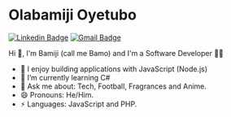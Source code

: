 # Olabamiji Oyetubo
[![Linkedin Badge](https://img.shields.io/badge/-olabamijioyetubo-blue?style=flat-square&logo=Linkedin&logoColor=white&link=https://www.linkedin.com/in/olabamiji-oyetubo-9a5538162/)](https://www.linkedin.com/in/olabamiji-oyetubo-9a5538162/) 
[![Gmail Badge](https://img.shields.io/badge/-oyetubobamiji@gmail.com-c14438?style=flat-square&logo=Gmail&logoColor=white&link=mailto:oyetubobamiji@gmail.com)](mailto:oyetubobamiji@gmail.com)

 Hi 👋, 
I'm Bamiji (call me Bamo) and I'm a Software Developer 👨‍💻

- 🔭 I enjoy building applications with JavaScript (Node.js)
- 🌱 I’m currently learning C#
- 💬 Ask me about: Tech, Football, Fragrances and Anime.
- 😄 Pronouns: He/Him.
- ⚡ Languages: JavaScript and PHP.

